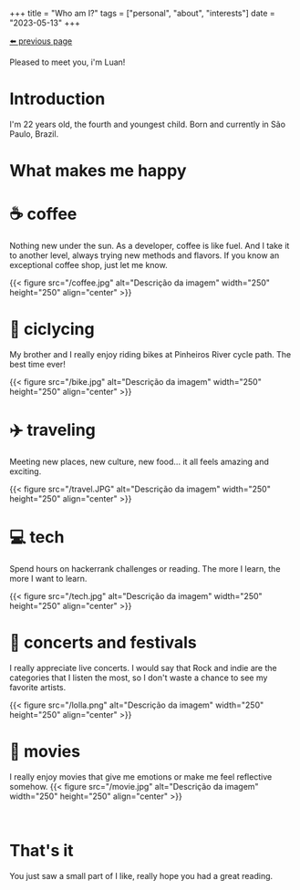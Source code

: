 +++
title =  "Who am I?"
tags = ["personal", "about", "interests"]
date = "2023-05-13"
+++

[⬅️ previous page](/)

Pleased to meet you, i'm Luan!

# Introduction

I'm 22 years old, the fourth and youngest child. Born and currently in São Paulo, Brazil.


# What makes me happy

# ☕ coffee
Nothing new under the sun.
As a developer, coffee is like fuel. And I take it to another level, always trying new methods and flavors. If you know an exceptional coffee shop, just let me know.

{{< figure src="/coffee.jpg" alt="Descrição da imagem" width="250" height="250" align="center" >}}

# 🚴 ciclycing 
My brother and I really enjoy riding bikes at Pinheiros River cycle path. The best time ever!

{{< figure src="/bike.jpg" alt="Descrição da imagem" width="250" height="250" align="center" >}}

# ✈️ traveling
Meeting new places, new culture, new food... it all feels amazing and exciting.

{{< figure src="/travel.JPG" alt="Descrição da imagem" width="250" height="250" align="center" >}}


# 💻 tech
Spend hours on hackerrank challenges or reading. The more I learn, the more I want to learn.

{{< figure src="/tech.jpg" alt="Descrição da imagem" width="250" height="250" align="center" >}}


# 🎸 concerts and festivals
I really appreciate live concerts. I would say that Rock and indie are the categories that I listen the most, so I don't waste a chance to see my favorite artists.

{{< figure src="/lolla.png" alt="Descrição da imagem" width="250" height="250" align="center" >}}


# 🎥 movies
I really enjoy movies that give me emotions or make me feel reflective somehow.
{{< figure src="/movie.jpg" alt="Descrição da imagem" width="250" height="250" align="center" >}}


<br>

# That's it
You just saw a small part of I like, really hope you had a great reading.

